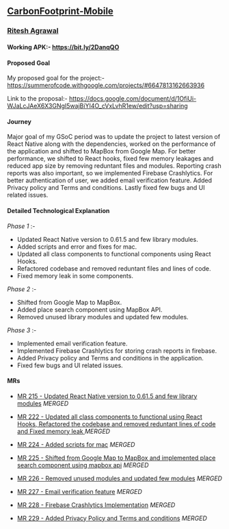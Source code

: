 ## [CarbonFootprint-Mobile](https://gitlab.com/aossie/CarbonFootprint-Mobile)

### [Ritesh Agrawal](https://gitlab.com/ritesh-ag)

#### Working APK:- https://bit.ly/2DanqQO

#### Proposed Goal
My proposed goal for the project:- https://summerofcode.withgoogle.com/projects/#6647813162663936

Link to the proposal:- https://docs.google.com/document/d/1OfiUi-WJaLcJAeX6X3GNgI5wajBiYI4O_cVxLvhR1ew/edit?usp=sharing

#### Journey

Major goal of my GSoC period was to update the project to latest version of React Native along with the dependencies, worked on the performance of the application and shifted to MapBox from Google Map. For better performance, we shifted to React hooks, fixed few memory leakages and reduced app size by removing reduntant files and modules. Reporting crash reports was also important, so we implemented Firebase Crashlytics. For better authentication of user, we added email verification feature. Added Privacy policy and Terms and conditions. Lastly fixed few bugs and UI related issues.

#### Detailed Technological Explanation

*_Phase 1_* :- 
* Updated React Native version to 0.61.5 and few library modules.
* Added scripts and error and fixes for mac.
* Updated all class components to functional components using React Hooks.
* Refactored codebase and removed reduntant files and lines of code.
* Fixed memory leak in some components.

*_Phase 2_* :-
* Shifted from Google Map to MapBox.
* Added place search component using MapBox API.
* Removed unused library modules and updated few modules.

*_Phase 3_* :-
* Implemented email verification feature.
* Implemented Firebase Crashlytics for storing crash reports in firebase.
* Added Privacy policy and Terms and conditions in the application.
* Fixed few bugs and UI related issues.

#### MRs
* [MR 215 - Updated React Native version to 0.61.5 and few library modules](https://gitlab.com/aossie/CarbonFootprint-Mobile/-/merge_requests/215) *_MERGED_*

* [MR 222 - Updated all class components to functional using React Hooks, Refactored the codebase and removed reduntant lines of code and Fixed memory leak ](https://gitlab.com/aossie/CarbonFootprint-Mobile/-/merge_requests/222) *_MERGED_*

* [MR 224 - Added scripts for mac](https://gitlab.com/aossie/CarbonFootprint-Mobile/-/merge_requests/224) *_MERGED_*

* [MR 225 - Shifted from Google Map to MapBox and implemented place search component using mapbox api](https://gitlab.com/aossie/CarbonFootprint-Mobile/-/merge_requests/225) *_MERGED_*

* [MR 226 - Removed unused modules and updated few modules](https://gitlab.com/aossie/CarbonFootprint-Mobile/-/merge_requests/226) *_MERGED_*

* [MR 227 - Email verification feature](https://gitlab.com/aossie/CarbonFootprint-Mobile/-/merge_requests/227) *_MERGED_*

* [MR 228 - Firebase Crashlytics Implementation](https://gitlab.com/aossie/CarbonFootprint-Mobile/-/merge_requests/228) *_MERGED_*

* [MR 229 - Added Privacy Policy and Terms and conditions](https://gitlab.com/aossie/CarbonFootprint-Mobile/-/merge_requests/229) *_MERGED_*

